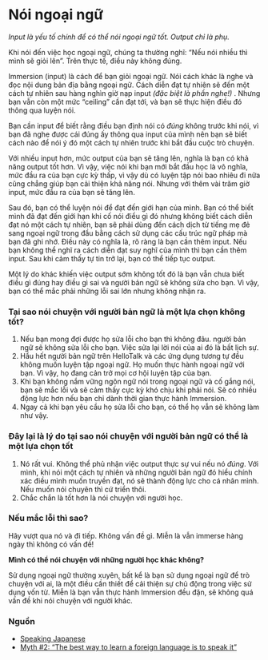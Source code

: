 # Nói ngoại ngữ

*Input là yếu tố chính để có thể nói ngoại ngữ tốt. Output chỉ là phụ.*

Khi nói đến việc học ngoại ngữ, chúng ta thường nghĩ: “Nếu nói nhiều thì mình sẽ giỏi lên”. Trên thực tế, điều này không đúng. 

Immersion (input) là cách để bạn giỏi ngoại ngữ. Nói cách khác là nghe và đọc nội dung bản địa bằng ngoại ngữ. Cách diễn đạt tự nhiên sẽ đến một cách tự nhiên sau hàng nghìn giờ nạp input *(đặc biệt là phần nghe!)* . Nhưng bạn vẫn còn một mức “ceiling” cần đạt tới, và bạn sẽ thực hiện điều đó thông qua luyện nói. 

Bạn cần input để biết rằng điều bạn định nói có *đúng* không trước khi nói, vì bạn đã nghe được cái đúng ấy thông qua input của mình nên bạn sẽ biết cách nào để nói ý đó một cách tự nhiên trước khi bắt đầu cuộc trò chuyện. 

Với nhiều input hơn, mức output của bạn sẽ tăng lên, nghĩa là bạn có khả năng output tốt hơn. Vì vậy, việc nói khi bạn mới bắt đầu học là vô nghĩa, mức đầu ra của bạn cực kỳ thấp, vì vậy dù có luyện tập nói bao nhiêu đi nữa cũng chẳng giúp bạn cải thiện khả năng nói. Nhưng với thêm vài trăm giờ input, mức đầu ra của bạn sẽ tăng lên. 

Sau đó, bạn có thể luyện nói để đạt đến giới hạn của mình. Bạn có thể biết mình đã đạt đến giới hạn khi cố nói điều gì đó nhưng không biết cách diễn đạt nó một cách tự nhiên, bạn sẽ phải dùng đến cách dịch từ tiếng mẹ đẻ sang ngoại ngữ trong đầu bằng cách sử dụng các cấu trúc ngữ pháp mà bạn đã ghi nhớ. Điều này có nghĩa là, rõ ràng là bạn cần thêm input. Nếu bạn không thể nghĩ ra cách diễn đạt suy nghĩ của mình thì bạn cần thêm input. Sau khi cảm thấy tự tin trở lại, bạn có thể tiếp tục output.

Một lý do khác khiến việc output sớm không tốt đó là bạn vẫn chưa biết điều gì đúng hay điều gì sai và người bản ngữ sẽ không sửa cho bạn. Vì vậy, bạn có thể mắc phải những lỗi sai lớn nhưng không nhận ra.

### Tại sao nói chuyện với người bản ngữ là một lựa chọn không tốt?

1.  Nếu bạn mong đợi được họ sửa lỗi cho bạn thì không đâu. người bản ngữ sẽ không sửa lỗi cho bạn. Việc sửa lại lời nói của ai đó là bất lịch sự.
2.  Hầu hết người bản ngữ trên HelloTalk và các ứng dụng tương tự đều không muốn luyện tập ngoại ngữ. Họ muốn thực hành ngoại ngữ với bạn. Vì vậy, họ đang cản trở mọi cơ hội luyện tập của bạn.
3.  Khi bạn không nắm vững ngôn ngữ nói trong ngoại ngữ và cố gắng nói, bạn sẽ mắc lỗi và sẽ cảm thấy cực kỳ khó chịu khi phải nói. Sẽ có nhiều động lực hơn nếu bạn chỉ dành thời gian thực hành Immersion.
4.  Ngay cả khi bạn yêu cầu họ sửa lỗi cho bạn, có thể họ vẫn sẽ không làm như vậy.

### Đây lại là lý do tại sao nói chuyện với người bản ngữ có thể là một lựa chọn tốt

1.  Nó rất vui. Không thể phủ nhận việc output thực sự vui nếu nó *đúng*. Với mình, khi nói một cách tự nhiên và những người bản ngữ đó hiểu chính xác điều mình muốn truyền đạt, nó sẽ thành động lực cho cá nhân mình. Nếu muốn nói chuyên thì cứ triển thôi.
2.  Chắc chắn là tốt hơn là nói chuyện với người học.

### Nếu mắc lỗi thì sao?

Hãy vượt qua nó và đi tiếp. Không vấn đề gì. Miễn là vẫn immerse hàng ngày thì không có vấn đề! 

**Mình có thể nói chuyện với những người học khác không?** 

Sử dụng ngoại ngữ thường xuyên, bất kể là bạn sử dụng ngoại ngữ để trò chuyện với ai, là một điều cần thiết để cải thiện sự chủ động trong việc sử dụng vốn từ. Miễn là bạn vẫn thực hành Immersion đều đặn, sẽ không quá vấn đề khi nói chuyện với người khác.

### Nguồn
- [Speaking Japanese](http://learnjapanese.moe/speaking/) 
- [Myth #2: “The best way to learn a foreign language is to speak it”](http://www.antimoon.com/other/myths-speaking.htm)